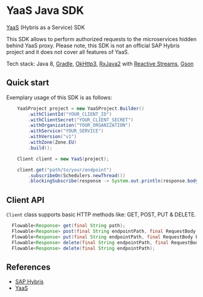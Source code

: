 YaaS Java SDK
=============
[YaaS](https://yaas.io) (Hybris as a Service) SDK

This SDK allows to perform authorized requests to the microservices hidden behind YaaS proxy. 
Please note, this SDK is not an official SAP Hybris project and it does not cover all features of YaaS.

Tech stack: Java 8, [Gradle](https://gradle.org/), [OkHttp3](http://square.github.io/okhttp/), [RxJava2](https://github.com/ReactiveX/RxJava) with [Reactive Streams](http://www.reactive-streams.org/), [Gson](https://github.com/google/gson)

Quick start
-----------

Exemplary usage of this SDK is as follows:

```java
    YaaSProject project = new YaaSProject.Builder()
        .withClientId("YOUR_CLIENT_ID")
        .withClientSecret("YOUR_CLIENT_SECRET")
        .withOrganization("YOUR_ORGANIZATION")
        .withService("YOUR_SERVICE")
        .withVersion("v1")
        .withZone(Zone.EU)
        .build();

    Client client = new YaaS(project);

    client.get("path/to/your/endpoint")
        .subscribeOn(Schedulers.newThread())
        .blockingSubscribe(response -> System.out.println(response.body().string()));
```

Client API
----------

`Client` class supports basic HTTP methods like: GET, POST, PUT & DELETE.

```java
  Flowable<Response> get(final String path);
  Flowable<Response> post(final String endpointPath, final RequestBody body);
  Flowable<Response> put(final String endpointPath, final RequestBody body);
  Flowable<Response> delete(final String endpointPath, final RequestBody body);
  Flowable<Response> delete(final String endpointPath);
```

References
----------
- [SAP Hybris](http://hybris.com/en/)
- [YaaS](https://yaas.io)